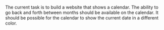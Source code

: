 The current task is to build a website that shows a calendar. The ability to go back and forth between months should be available on the calendar. It should be possible for the calendar to show the current date in a different color.